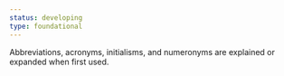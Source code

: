 ```yaml
---
status: developing
type: foundational
---
```


Abbreviations, acronyms, initialisms, and numeronyms are explained or expanded when first used.
